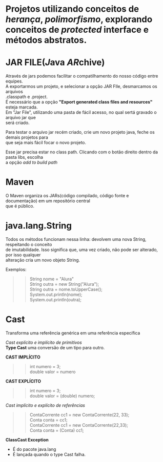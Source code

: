 
# Projetos utilizando conceitos de _herança_, _polimorfismo_, explorando conceitos de _protected_ interface e métodos abstratos. 

# JAR FILE(*J*ava *AR*chive) <br/> 
Através de jars podemos facilitar o compatilhamento do nosso código entre equipes. <br/> 
A exportarmos um projeto, e selecionar a opção JAR FIle, desmarcamos os arquivos <br/> 
.classpath e .project. <br/>
É necessário que a opção **"Export generated class files and resources"** esteja marcada. <br/> 
Em "Jar File", utilizando uma pasta de fácil acesso, no qual sertá gravado o arquivo jar que <br/> 
será criado. <br/> 

Para testar o arquivo jar recém criado, crie um novo projeto java, feche os demais projetos para<br/> 
que seja mais fácil focar o novo projeto. <br/> 

Esse jar precisa estar no class path. Clicando com o botão direito dentro da pasta libs, escolha<br/> 
a opção _add to build path_

# Maven <br/> 
O Maven organiza os JARs(código compilado, código fonte e documentação) em um repositório central<br/> 
que é público.<br/> 


# java.lang.String 
Todos os métodos funcionam nessa linha: devolvem uma nova String, respeitando o conceito <br/> 
de imutabilidade. Isso significa que, uma vez criado, não pode ser alterado, por isso qualquer <br/> 
alteração cria um novo objeto String. 
 
Exemplos: <br/>  

>>String nome = "Alura" <br/> 
>>String outra = new String("Alura"); <br/> 
>>String outra = nome.toUpperCase(); <br/> 
>>System.out.println(nome); <br/> 
>>System.out.println(outra); <br/>  

# Cast <br/> 
Transforma uma referência genérica em uma referência específica <br/> 

_Cast explícito e implícito de primitivos_ <br/> 
**Type Cast**  uma conversão de um tipo para outro. <br/> 

**CAST IMPLÍCITO** <br/> 
>>int numero = 3; <br/> 
>>double valor = numero <br/> 

**CAST EXPLÍCITO** <br/> 
>>int numero = 3; <br/> 
>>double valor = (double) numero; <br/> 

_Cast implícito e explícito de referências_ <br/> 
>> ContaCorrente cc1 = new ContaCorrente(22, 33); <br/> 
>> Conta conta = cc1; <br/> 
>> ContaCorrente cc1 = new ContaCorrente(22,33); <br/> 
>> Conta conta = (Conta) cc1; <br/> 

__ClassCast Exception__
* É do pacote java.lang <br/> 
* É lançada quando o type Cast falha. 


